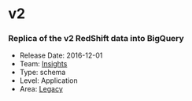 # v2
### Replica of the v2 RedShift data into BigQuery
* Release Date: 2016-12-01
* Team: [Insights](../teams/insights.md)
* Type: schema
* Level: Application
* Area: [Legacy](../areas/legacy.png)
